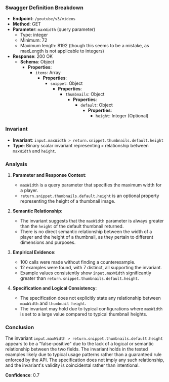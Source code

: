 ### Swagger Definition Breakdown

- **Endpoint**: `/youtube/v3/videos`
- **Method**: GET
- **Parameter**: `maxWidth` (query parameter)
  - Type: integer
  - Minimum: 72
  - Maximum length: 8192 (though this seems to be a mistake, as maxLength is not applicable to integers)
- **Response**: 200 OK
  - **Schema**: Object
    - **Properties**:
      - `items`: Array
        - **Properties**:
          - `snippet`: Object
            - **Properties**:
              - `thumbnails`: Object
                - **Properties**:
                  - `default`: Object
                    - **Properties**:
                      - `height`: Integer (Optional)

### Invariant

- **Invariant**: `input.maxWidth > return.snippet.thumbnails.default.height`
- **Type**: Binary scalar invariant representing `>` relationship between `maxWidth` and `height`.

### Analysis

1. **Parameter and Response Context**:
   - `maxWidth` is a query parameter that specifies the maximum width for a player.
   - `return.snippet.thumbnails.default.height` is an optional property representing the height of a thumbnail image.

2. **Semantic Relationship**:
   - The invariant suggests that the `maxWidth` parameter is always greater than the `height` of the default thumbnail returned.
   - There is no direct semantic relationship between the width of a player and the height of a thumbnail, as they pertain to different dimensions and purposes.

3. **Empirical Evidence**:
   - 100 calls were made without finding a counterexample.
   - 12 examples were found, with 7 distinct, all supporting the invariant.
   - Example values consistently show `input.maxWidth` significantly greater than `return.snippet.thumbnails.default.height`.

4. **Specification and Logical Consistency**:
   - The specification does not explicitly state any relationship between `maxWidth` and `thumbnail height`.
   - The invariant may hold due to typical configurations where `maxWidth` is set to a large value compared to typical thumbnail heights.

### Conclusion

The invariant `input.maxWidth > return.snippet.thumbnails.default.height` appears to be a "false-positive" due to the lack of a logical or semantic relationship between the two fields. The invariant holds in the tested examples likely due to typical usage patterns rather than a guaranteed rule enforced by the API. The specification does not imply any such relationship, and the invariant's validity is coincidental rather than intentional.

**Confidence**: 0.7
